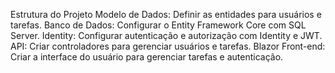 Estrutura do Projeto
Modelo de Dados: Definir as entidades para usuários e tarefas.
Banco de Dados: Configurar o Entity Framework Core com SQL Server.
Identity: Configurar autenticação e autorização com Identity e JWT.
API: Criar controladores para gerenciar usuários e tarefas.
Blazor Front-end: Criar a interface do usuário para gerenciar tarefas e autenticação.
